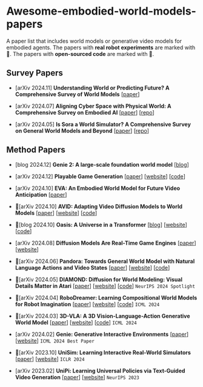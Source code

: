 # Awesome-embodied-world-models-papers
A paper list that includes world models or generative video models for embodied agents.
The papers with **real robot experiments** are marked with 🤖. The papers with **open-sourced code** are marked with 🌟.

## Survey Papers
+ [arXiv 2024.11] **Understanding World or Predicting Future? A Comprehensive Survey of World Models** [[paper](https://arxiv.org/pdf/2411.14499)]

+ [arXiv 2024.07] **Aligning Cyber Space with Physical World: A Comprehensive Survey on Embodied AI** [[paper](https://arxiv.org/abs/2407.06886)] [[repo](https://github.com/HCPLab-SYSU/Embodied_AI_Paper_List)]

+ [arXiv 2024.05] **Is Sora a World Simulator? A Comprehensive Survey on General World Models and Beyond** [[paper](https://arxiv.org/abs/2405.03520)] [[repo](https://github.com/GigaAI-research/General-World-Models-Survey)]

## Method Papers
+ [blog 2024.12] **Genie 2: A large-scale foundation world model** [[blog](https://deepmind.google/discover/blog/genie-2-a-large-scale-foundation-world-model/)]

+ [arXiv 2024.12] **Playable Game Generation** [[paper](https://arxiv.org/pdf/2412.00887)] [[website](http://124.156.151.207/)] [[code](https://github.com/GreatX3/Playable-Game-Generation)]
  
+ [arXiv 2024.10] **EVA: An Embodied World Model for Future Video Anticipation** [[paper](https://arxiv.org/abs/2410.15461)]

+ 🌟[arXiv 2024.10] **AVID: Adapting Video Diffusion Models to World Models** [[paper](https://arxiv.org/abs/2410.12822)] [[website](https://sites.google.com/view/avid-world-model-adapters/home)] [[code](https://github.com/microsoft/causica/tree/main/research_experiments/avid)] 

+ 🌟[blog 2024.10] **Oasis: A Universe in a Transformer** [[blog](https://decart.ai/articles/oasis-interactive-ai-video-game-model)] [[website](https://oasis-model.github.io/)] [[code](https://github.com/etched-ai/open-oasis)]

+ [arXiv 2024.08] **Diffusion Models Are Real-Time Game Engines** [[paper](https://arxiv.org/abs/2408.14837)] [[website](https://gamengen.github.io/)]
  
+ 🌟[arXiv 2024.06] **Pandora: Towards General World Model with Natural Language Actions and Video States** [[paper](https://arxiv.org/abs/2406.09455)] [[website](https://world-model.maitrix.org/)] [[code](https://github.com/maitrix-org/Pandora)]

+ 🌟[arXiv 2024.05] **DIAMOND: Diffusion for World Modeling: Visual Details Matter in Atari** [[paper](https://arxiv.org/abs/2405.12399)]  [[website](https://diamond-wm.github.io/)] [[code](https://github.com/eloialonso/diamond)] `NeurIPS 2024 Spotlight`

+ 🌟[arXiv 2024.04] **RoboDreamer: Learning Compositional World Models for Robot Imagination** [[paper](https://arxiv.org/abs/2404.12377)] [[website](https://robovideo.github.io/)] [[code](https://github.com/rainbow979/robodreamer)] `ICML 2024`

+ 🌟[arXiv 2024.03] **3D-VLA: A 3D Vision-Language-Action Generative World Model** [[paper](https://arxiv.org/abs/2403.09631)] [[website](https://vis-www.cs.umass.edu/3dvla/)] [[code](https://github.com/UMass-Foundation-Model/3D-VLA)] `ICML 2024`

+ [arXiv 2024.02] **Genie: Generative Interactive Environments** [[paper](https://arxiv.org/abs/2402.15391)] [[website](https://sites.google.com/view/genie-2024/?pli=1)] `ICML 2024 Best Paper`

+ 🤖[arXiv 2023.10] **UniSim: Learning Interactive Real-World Simulators** [[paper](https://arxiv.org/abs/2310.06114)] [[website](https://universal-simulator.github.io/unisim/)] `ICLR 2024`

+ [arXiv 2023.02] **UniPi: Learning Universal Policies via Text-Guided Video Generation** [[paper](https://arxiv.org/pdf/2302.00111)] [[website](https://universal-policy.github.io/unipi/)] `NeurIPS 2023`


